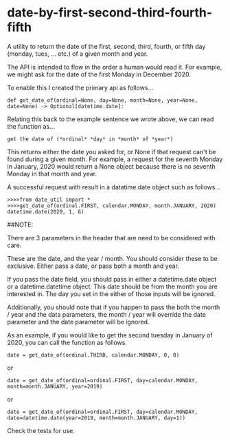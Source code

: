 # date-by-first-second-third-fourth-fifth
A utility to return the date of the first, second, third, fourth, 
or fifth day (monday, tues, ... etc.) of a given month and year.

The API is intended to flow in the order a human would read it. For 
example, we might ask for the date of the first Monday in December 2020.

To enable this I created the primary api as follows...

    def get_date_of(ordinal=None, day=None, month=None, year=None, date=None) -> Optional[datetime.date]:

Relating this back to the example sentence we wrote above, we can
read the function as...
    
    get the date of (*ordinal* *day* in *month* of *year*)

This returns either the date you asked for, or None if that request
can't be found during a given month.  For example, a request for the
seventh Monday in January, 2020 would return a None object because 
there is no seventh Monday in that month and year. 

A successful request with result in a datatime.date object such as
follows...

    >>>>from date_util import *
    >>>>get_date_of(ordinal.FIRST, calendar.MONDAY, month.JANUARY, 2020)
    datetime.date(2020, 1, 6)

##NOTE: 

There are 3 parameters in the header that are need to be considered
with care.

These are the date, and the year / month.  You should consider 
these to be exclusive.  Either pass a date, or pass both a month and
year.

If you pass the date field, you should pass in either a datetime.date 
object or a datetime.datetime object.  This date should be from the 
month you are interested in.  The day you set in the either of those
inputs will be ignored. 

Additionally, you should note that if you happen to pass the both the
month / year and the data parameters, the month / year will override 
the date parameter and the date parameter will be ignored. 
    
As an example, if you would like to get the second tuesday in January
of 2020, you can call the function as follows. 

    date = get_date_of(ordinal.THIRD, calendar.MONDAY, 0, 0)
    
or
    
    date = get_date_of(ordinal=ordinal.FIRST, day=calendar.MONDAY, month=month.JANUARY, year=2019)
    
or 
   
    date = get_date_of(ordinal=ordinal.FIRST, day=calendar.MONDAY, date=datetime.date(year=2019, month=month.JANUARY, day=1))

Check the tests for use.  
